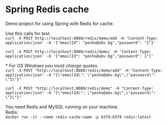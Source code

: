 # Spring Redis cache
Demo project for using Spring with Redis for cache.


Use this calls for test.  
`curl -X POST http://localhost:8080/redis/demo/add -H 'Content-Type: application/json' -d '{"emailId": "pesho@abv.bg","password": "1"}'`  

`curl -X POST http://localhost:8080/redis/demo/ -H 'Content-Type: application/json' -d '{"emailId": "pesho@abv.bg","password": 1"}'`


_* For OS Windows you must change quotes._  
`curl -X POST "http://localhost:8080/redis/demo/add" -H "Content-Type: application/json" -d "{\"emailId\": \"pesho@abv.bg\",\"password\": \"1\"}"`

`curl -X POST "http://localhost:8080/redis/demo" -H "Content-Type: application/json" -d "{\"emailId\": \"pesho@abv.bg\",\"password\": \"1\"}"`



You need Redis and MySQL running on your machine.  
Redis:  
`docker run -it --name redis-cache-name -p 6379:6379 redis:latest`  

